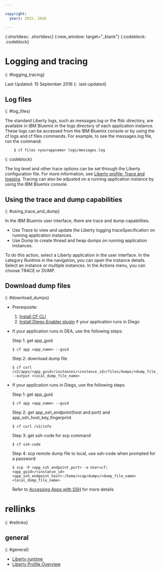 ```yaml
---

copyright:
  years: 2015, 2016

---
```


{:shortdesc: .shortdesc}
{:new_window: target="_blank"}
{:codeblock: .codeblock}

# Logging and tracing
{: #logging_tracing}

Last Updated: 15 September 2016
{: .last-updated}

## Log files
{: #log_files}

The standard Liberty logs, such as messages.log or the ffdc directory, are available in IBM Bluemix in the logs directory of each application instance. These logs can be accessed from the IBM Bluemix console or by using the cf logs and cf files commands.
For example, to see the messages.log file, run the command:
```
    $ cf files <yourappname> logs/messages.log
```
{: codeblock}

The log level and other trace options can be set through the Liberty configuration file. For more information, see [Liberty profile: Trace and logging](http://www.ibm.com/support/knowledgecenter/SSAW57_8.5.5/com.ibm.websphere.wlp.nd.multiplatform.doc/ae/rwlp_logging.html?cp=SSAW57_8.5.5%2F3-17-0-0). Tracing can also be adjusted on a running application instance by using the IBM Bluemix console.

## Using the trace and dump capabilities
{: #using_trace_and_dump}

In the IBM Bluemix user interface, there are trace and dump capabilities.
* Use Trace to view and update the Liberty logging traceSpecification on running application instances.
* Use Dump to create thread and heap dumps on running application instances.

To do this action, select a Liberty application in the user interface. In the category Runtime in the navigation, you can open the instance details. Select an instance or multiple instances. In the Actions menu, you can choose TRACE or DUMP.

## Download dump files
{: #download_dumps}

  * Prerequisite:
    1. [Install CF CLI](https://docs.cloudfoundry.org/cf-cli/install-go-cli.html)
    2. [Install Diego-Enabler plugin](https://github.com/cloudfoundry-incubator/Diego-Enabler) if your application runs in Diego

  * If your application runs in DEA, use the following steps:
  
    Step 1: get app_guid
    ```
    $ cf app <app_name> --guid
    ```

    Step 2: download dump file

    ```
    $ cf curl /v2/apps/<app_guid>/instances/<instance_id>/files/dumps/<dump_file_name> --output <local_dump_file_name>
    ```

  * If your application runs in Diego, use the following steps
  
    Step 1: get app_guid
    ```
    $ cf app <app_name> --guid
    ```

    Step 2: get app_ssh_endpoint(host and port) and app_ssh_host_key_fingerprint

    ```
    $ cf curl /v2/info
    ```

    Step 3: get ssh-code for scp command

    ```
    $ cf ssh-code
    ```

    Step 4: scp remote dump file to local, use ssh-code when prompted for a password

    ```
    $ scp -P <app_ssh_endpoint_port> -o User=cf:<app_guid>/<instance_id> <app_ssh_endpoint_host>:/home/vcap/dumps/<dump_file_name> <local_dump_file_name>
    ```


    Refer to [Accessing Apps with SSH](https://docs.cloudfoundry.org/devguide/deploy-apps/ssh-apps.html) for more details


# rellinks
{: #rellinks}
## general
{: #general}
* [Liberty runtime](index.html)
* [Liberty Profile Overview](http://www-01.ibm.com/support/knowledgecenter/SSAW57_8.5.5/com.ibm.websphere.wlp.nd.doc/ae/cwlp_about.html)


